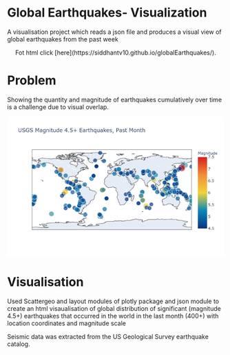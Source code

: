 # Global Earthquakes- Visualization
A visualisation project which reads a json file and produces a visual view of global earthquakes from the past week

<div align = "center"> 
  Fot html click [here](https://siddhantv10.github.io/globalEarthquakes/). 
</div>

# Problem
Showing the quantity and magnitude of earthquakes cumulatively over time is a challenge due to visual overlap.


![Earthquakes](newplot.png)

# Visualisation

Used Scattergeo and layout modules of plotly package and json module to create an html visaualisation of global distribution of significant (magnitude 4.5+) earthquakes that occurred in the world in the last month (400+) with location coordinates and magnitude scale


Seismic data was extracted from the US Geological Survey earthquake catalog.
